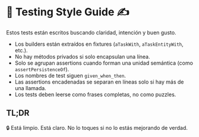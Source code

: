 # 🧪 Testing Style Guide ✍️

Estos tests están escritos buscando claridad, intención y buen gusto.

- Los builders están extraídos en fixtures (`aTaskWith`, `aTaskEntityWith`, etc.).
- No hay métodos privados si solo encapsulan una línea.
- Solo se agrupan assertions cuando forman una unidad semántica (como `assertPersistenceOf`).
- Los nombres de test siguen `given_when_then`.
- Las assertions encadenadas se separan en líneas solo si hay más de una llamada.
- Los tests deben leerse como frases completas, no como puzzles.

## TL;DR

🔒 Está limpio. Está claro. No lo toques si no lo estás mejorando de verdad.
